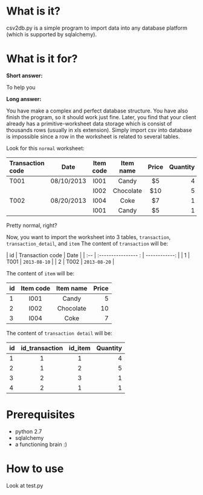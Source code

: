 What is it?
===========

csv2db.py is a simple program to import data into any database platform (which is supported by sqlalchemy).

What is it for?
===============

__Short answer:__

To help you

__Long answer:__ 

You have make a complex and perfect database structure. You have also finish the program, so it should work just fine. Later, you find that your client already has a primitive-worksheet data storage which is consist of thousands rows (usually in xls extension). Simply import csv into database is impossible since a row in the worksheet is related to several tables.

Look for this `normal` worksheet: 

| Transaction code  | Date          | Item code     | Item name     | Price        | Quantity     |
| :---------------- | :-----------: | :-----------: | :-----------: | :----------: | -----------: |
| T001              | 08/10/2013    | I001          | Candy         | $5           | 4            |
|                   |               | I002          | Chocolate     | $10          | 5            |
| T002              | 08/20/2013    | I004          | Coke          | $7           | 1            |
|                   |               | I001          | Candy         | $5           | 1            |


Pretty normal, right?

Now, you want to import the worksheet into 3 tables, `transaction`, `transaction_detail`, and `item`
The content of `transaction` will be:

| id  | Transaction code    | Date          |
| :-- | :---------------- : | ------------: |
| 1   | T001                | `2013-08-10`  |
| 2   | T002                | `2013-08-20`  |

The content of `item` will be:

| id  | Item code     | Item name     | Price       |
| :-- | :-----------: | :-----------: | ----------: |
| 1   | I001          | Candy         | 5           |
| 2   | I002          | Chocolate     | 10          |
| 3   | I004          | Coke          | 7           |

The content of `transaction detail` will be:

| id  | id_transaction   | id_item     | Quantity     |
| :-- | :--------------: | :---------: | -----------: |
| 1   | 1                | 1           | 4            |
| 2   | 1                | 2           | 5            |
| 3   | 2                | 3           | 1            |
| 4   | 2                | 1           | 1            |



Prerequisites
=============

* python 2.7
* sqlalchemy
* a functioning brain :)

How to use
==========

Look at test.py